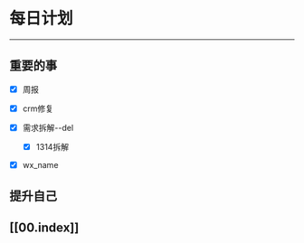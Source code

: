 
# 每日计划
---
## 重要的事

- [x]  周报
- [x] crm修复
- [x] 需求拆解--del
     - [x] 1314拆解
     
- [x] wx_name



## 提升自己

  



## [[00.index]]










